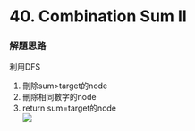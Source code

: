 # 40. Combination Sum II
### 解題思路
利用DFS
1. 刪除sum>target的node
2. 刪除相同數字的node
3. return sum=target的node <br>
![](https://github.com/kyojeong/github_pratice/40_Combination%20Sum%20II/DFS.jpg)
